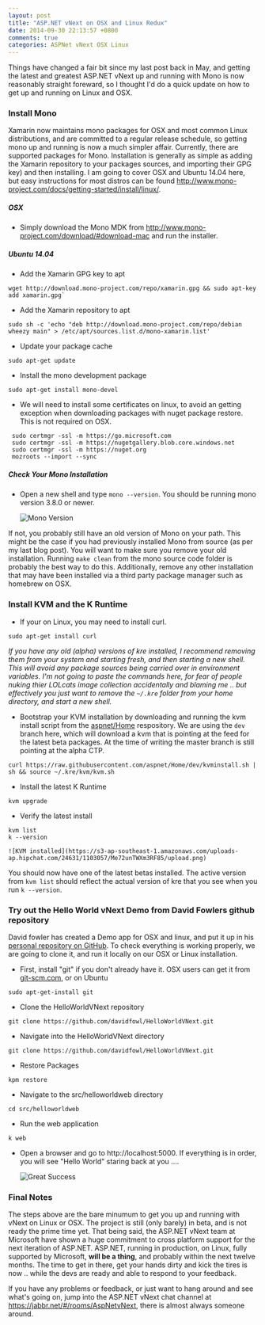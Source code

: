 ```yaml
---
layout: post
title: "ASP.NET vNext on OSX and Linux Redux"
date: 2014-09-30 22:13:57 +0800
comments: true
categories: ASPNet vNext OSX Linux
---
```


Things have changed a fair bit since my last post back in May, and getting the latest and greatest ASP.NET vNext up and running with Mono is now reasonably straight foreward,
so I thought I'd do a quick update on how to get up and running on Linux and OSX.

### Install Mono

Xamarin now maintains mono packages for OSX and most common Linux distributions, and are committed to a regular release schedule, so getting mono up and running is now a much simpler affair. Currently, there are supported packages for Mono. Installation is generally as simple as adding the Xamarin repository to your packages sources, and importing their GPG key) and then installing. I am going to cover OSX and Ubuntu 14.04 here, but easy instructions for most distros can be found http://www.mono-project.com/docs/getting-started/install/linux/.

##### OSX

* Simply download the Mono MDK from http://www.mono-project.com/download/#download-mac and run the installer.


##### Ubuntu 14.04

* Add the Xamarin GPG key to apt
```
wget http://download.mono-project.com/repo/xamarin.gpg && sudo apt-key add xamarin.gpg`
```
* Add the Xamarin repository to apt
```
sudo sh -c 'echo "deb http://download.mono-project.com/repo/debian wheezy main" > /etc/apt/sources.list.d/mono-xamarin.list'
```
* Update your package cache
```
sudo apt-get update
```
* Install the mono development package
```
sudo apt-get install mono-devel
```

* We will need to install some certificates on linux, to avoid an getting exception when downloading packages with nuget package restore. This is not required on OSX.
```
 sudo certmgr -ssl -m https://go.microsoft.com
 sudo certmgr -ssl -m https://nugetgallery.blob.core.windows.net
 sudo certmgr -ssl -m https://nuget.org
 mozroots --import --sync
```


##### Check Your Mono Installation

* Open a new shell and type `mono --version`. You should be running mono version 3.8.0 or newer.

    ![Mono Version](https://s3-ap-southeast-1.amazonaws.com/uploads-ap.hipchat.com/24631/1103057/CwcEnLnN2p3lZnh/upload.png)


If not, you probably still have an old version of Mono on your path. This might be the case if you had previously installed Mono from source (as per my last blog post). You will want to make sure you remove your old installation. Running `make clean` from the mono source code folder is probably the best way to do this. Additionally, remove any other installation that may have been installed via a third party package manager such as homebrew on OSX.

### Install KVM and the K Runtime

* If your on Linux, you may need to install curl.
```
sudo apt-get install curl
```
_If you have any old (alpha) versions of kre installed, I recommend removing them from your system and starting fresh, and then starting a new shell. This will avoid any package sources being carried over in environment variables. I'm not going to paste the commands here, for fear of people nuking thier LOLcats image collection accidentally and blaming me .. but effectively you just want to remove the `~/.kre` folder from your home directory, and start a new shell._

* Bootstrap your KVM installation by downloading and running the kvm install script from the [aspnet/Home](https://github.com/aspnet/Home) respository. We are using the `dev` branch here, which will download a kvm that is pointing at the feed for the latest beta packages. At the time of writing the master branch is still pointing at the alpha CTP.
```
curl https://raw.githubusercontent.com/aspnet/Home/dev/kvminstall.sh | sh && source ~/.kre/kvm/kvm.sh
```
* Install the latest K Runtime
```
kvm upgrade
```
* Verify the latest install
```
kvm list
k --version
```
    
    ![KVM installed](https://s3-ap-southeast-1.amazonaws.com/uploads-ap.hipchat.com/24631/1103057/Me72unTWXm3RF85/upload.png)

You should now have one of the latest betas installed. The active version from `kvm list` should reflect the actual version of kre that you see when you run `k --version`.

 
### Try out the Hello World vNext Demo from David Fowlers github repository

David fowler has created a Demo app for OSX and linux, and put it up in his [personal repository on GitHub](https://github.com/davidfowl/HelloWorldVNext). To check everything is working properly, we are going to clone it, and run it locally on our OSX or Linux installation.

* First, install "git" if you don't already have it. OSX users can get it from [git-scm.com](http://git-scm.com/download/mac), or on Ubuntu
```
sudo apt-get-install git
```
* Clone the HelloWorldVNext repository
```
git clone https://github.com/davidfowl/HelloWorldVNext.git
```
* Navigate into the HelloWorldVNext directory
```
git clone https://github.com/davidfowl/HelloWorldVNext.git
```
* Restore Packages
```
kpm restore
```
* Navigate to the src/helloworldweb directory
```
cd src/helloworldweb
```
* Run the web application
```
k web
```
* Open a browser and go to http://localhost:5000. If everything is in order, you will see "Hello World" staring back at you ....

  ![Great Success](https://jabbrlive.blob.core.windows.net/jabbr-uploads/clipboard_cf58.png)

### Final Notes

The steps above are the bare minumum to get you up and running with vNext on Linux or OSX. The project is still (only barely) in beta, and is not ready the prime time yet. That being said, the ASP.NET vNext team at Microsoft have shown a huge commitment to cross platform support for the next iteration of ASP.NET. ASP.NET, running in production, on Linux, fully supported by Microsoft, __will be a thing__, and probably within the next twelve months. The time to get in there, get your hands dirty and kick the tires is now .. while the devs are ready and able to respond to your feedback.

If you have any problems or feedback, or just want to hang around and see what's going on, jump into the ASP.NET vNext chat channel at https://jabbr.net/#/rooms/AspNetvNext, there is almost always someone around.






 




















